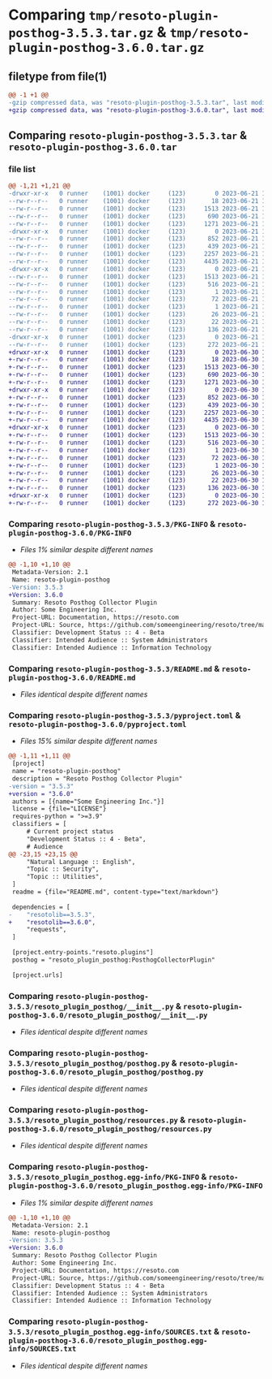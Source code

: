 # Comparing `tmp/resoto-plugin-posthog-3.5.3.tar.gz` & `tmp/resoto-plugin-posthog-3.6.0.tar.gz`

## filetype from file(1)

```diff
@@ -1 +1 @@
-gzip compressed data, was "resoto-plugin-posthog-3.5.3.tar", last modified: Wed Jun 21 14:23:00 2023, max compression
+gzip compressed data, was "resoto-plugin-posthog-3.6.0.tar", last modified: Fri Jun 30 19:23:33 2023, max compression
```

## Comparing `resoto-plugin-posthog-3.5.3.tar` & `resoto-plugin-posthog-3.6.0.tar`

### file list

```diff
@@ -1,21 +1,21 @@
-drwxr-xr-x   0 runner    (1001) docker     (123)        0 2023-06-21 14:23:00.761735 resoto-plugin-posthog-3.5.3/
--rw-r--r--   0 runner    (1001) docker     (123)       18 2023-06-21 14:20:05.000000 resoto-plugin-posthog-3.5.3/MANIFEST.in
--rw-r--r--   0 runner    (1001) docker     (123)     1513 2023-06-21 14:23:00.761735 resoto-plugin-posthog-3.5.3/PKG-INFO
--rw-r--r--   0 runner    (1001) docker     (123)      690 2023-06-21 14:20:05.000000 resoto-plugin-posthog-3.5.3/README.md
--rw-r--r--   0 runner    (1001) docker     (123)     1271 2023-06-21 14:20:05.000000 resoto-plugin-posthog-3.5.3/pyproject.toml
-drwxr-xr-x   0 runner    (1001) docker     (123)        0 2023-06-21 14:23:00.761735 resoto-plugin-posthog-3.5.3/resoto_plugin_posthog/
--rw-r--r--   0 runner    (1001) docker     (123)      852 2023-06-21 14:20:05.000000 resoto-plugin-posthog-3.5.3/resoto_plugin_posthog/__init__.py
--rw-r--r--   0 runner    (1001) docker     (123)      439 2023-06-21 14:20:05.000000 resoto-plugin-posthog-3.5.3/resoto_plugin_posthog/config.py
--rw-r--r--   0 runner    (1001) docker     (123)     2257 2023-06-21 14:20:05.000000 resoto-plugin-posthog-3.5.3/resoto_plugin_posthog/posthog.py
--rw-r--r--   0 runner    (1001) docker     (123)     4435 2023-06-21 14:20:05.000000 resoto-plugin-posthog-3.5.3/resoto_plugin_posthog/resources.py
-drwxr-xr-x   0 runner    (1001) docker     (123)        0 2023-06-21 14:23:00.761735 resoto-plugin-posthog-3.5.3/resoto_plugin_posthog.egg-info/
--rw-r--r--   0 runner    (1001) docker     (123)     1513 2023-06-21 14:23:00.000000 resoto-plugin-posthog-3.5.3/resoto_plugin_posthog.egg-info/PKG-INFO
--rw-r--r--   0 runner    (1001) docker     (123)      516 2023-06-21 14:23:00.000000 resoto-plugin-posthog-3.5.3/resoto_plugin_posthog.egg-info/SOURCES.txt
--rw-r--r--   0 runner    (1001) docker     (123)        1 2023-06-21 14:23:00.000000 resoto-plugin-posthog-3.5.3/resoto_plugin_posthog.egg-info/dependency_links.txt
--rw-r--r--   0 runner    (1001) docker     (123)       72 2023-06-21 14:23:00.000000 resoto-plugin-posthog-3.5.3/resoto_plugin_posthog.egg-info/entry_points.txt
--rw-r--r--   0 runner    (1001) docker     (123)        1 2023-06-21 14:21:21.000000 resoto-plugin-posthog-3.5.3/resoto_plugin_posthog.egg-info/not-zip-safe
--rw-r--r--   0 runner    (1001) docker     (123)       26 2023-06-21 14:23:00.000000 resoto-plugin-posthog-3.5.3/resoto_plugin_posthog.egg-info/requires.txt
--rw-r--r--   0 runner    (1001) docker     (123)       22 2023-06-21 14:23:00.000000 resoto-plugin-posthog-3.5.3/resoto_plugin_posthog.egg-info/top_level.txt
--rw-r--r--   0 runner    (1001) docker     (123)      136 2023-06-21 14:23:00.761735 resoto-plugin-posthog-3.5.3/setup.cfg
-drwxr-xr-x   0 runner    (1001) docker     (123)        0 2023-06-21 14:23:00.761735 resoto-plugin-posthog-3.5.3/test/
--rw-r--r--   0 runner    (1001) docker     (123)      272 2023-06-21 14:20:05.000000 resoto-plugin-posthog-3.5.3/test/test_config.py
+drwxr-xr-x   0 runner    (1001) docker     (123)        0 2023-06-30 19:23:33.108103 resoto-plugin-posthog-3.6.0/
+-rw-r--r--   0 runner    (1001) docker     (123)       18 2023-06-30 19:20:19.000000 resoto-plugin-posthog-3.6.0/MANIFEST.in
+-rw-r--r--   0 runner    (1001) docker     (123)     1513 2023-06-30 19:23:33.108103 resoto-plugin-posthog-3.6.0/PKG-INFO
+-rw-r--r--   0 runner    (1001) docker     (123)      690 2023-06-30 19:20:19.000000 resoto-plugin-posthog-3.6.0/README.md
+-rw-r--r--   0 runner    (1001) docker     (123)     1271 2023-06-30 19:20:19.000000 resoto-plugin-posthog-3.6.0/pyproject.toml
+drwxr-xr-x   0 runner    (1001) docker     (123)        0 2023-06-30 19:23:33.104103 resoto-plugin-posthog-3.6.0/resoto_plugin_posthog/
+-rw-r--r--   0 runner    (1001) docker     (123)      852 2023-06-30 19:20:19.000000 resoto-plugin-posthog-3.6.0/resoto_plugin_posthog/__init__.py
+-rw-r--r--   0 runner    (1001) docker     (123)      439 2023-06-30 19:20:19.000000 resoto-plugin-posthog-3.6.0/resoto_plugin_posthog/config.py
+-rw-r--r--   0 runner    (1001) docker     (123)     2257 2023-06-30 19:20:19.000000 resoto-plugin-posthog-3.6.0/resoto_plugin_posthog/posthog.py
+-rw-r--r--   0 runner    (1001) docker     (123)     4435 2023-06-30 19:20:19.000000 resoto-plugin-posthog-3.6.0/resoto_plugin_posthog/resources.py
+drwxr-xr-x   0 runner    (1001) docker     (123)        0 2023-06-30 19:23:33.108103 resoto-plugin-posthog-3.6.0/resoto_plugin_posthog.egg-info/
+-rw-r--r--   0 runner    (1001) docker     (123)     1513 2023-06-30 19:23:33.000000 resoto-plugin-posthog-3.6.0/resoto_plugin_posthog.egg-info/PKG-INFO
+-rw-r--r--   0 runner    (1001) docker     (123)      516 2023-06-30 19:23:33.000000 resoto-plugin-posthog-3.6.0/resoto_plugin_posthog.egg-info/SOURCES.txt
+-rw-r--r--   0 runner    (1001) docker     (123)        1 2023-06-30 19:23:33.000000 resoto-plugin-posthog-3.6.0/resoto_plugin_posthog.egg-info/dependency_links.txt
+-rw-r--r--   0 runner    (1001) docker     (123)       72 2023-06-30 19:23:33.000000 resoto-plugin-posthog-3.6.0/resoto_plugin_posthog.egg-info/entry_points.txt
+-rw-r--r--   0 runner    (1001) docker     (123)        1 2023-06-30 19:21:35.000000 resoto-plugin-posthog-3.6.0/resoto_plugin_posthog.egg-info/not-zip-safe
+-rw-r--r--   0 runner    (1001) docker     (123)       26 2023-06-30 19:23:33.000000 resoto-plugin-posthog-3.6.0/resoto_plugin_posthog.egg-info/requires.txt
+-rw-r--r--   0 runner    (1001) docker     (123)       22 2023-06-30 19:23:33.000000 resoto-plugin-posthog-3.6.0/resoto_plugin_posthog.egg-info/top_level.txt
+-rw-r--r--   0 runner    (1001) docker     (123)      136 2023-06-30 19:23:33.108103 resoto-plugin-posthog-3.6.0/setup.cfg
+drwxr-xr-x   0 runner    (1001) docker     (123)        0 2023-06-30 19:23:33.108103 resoto-plugin-posthog-3.6.0/test/
+-rw-r--r--   0 runner    (1001) docker     (123)      272 2023-06-30 19:20:19.000000 resoto-plugin-posthog-3.6.0/test/test_config.py
```

### Comparing `resoto-plugin-posthog-3.5.3/PKG-INFO` & `resoto-plugin-posthog-3.6.0/PKG-INFO`

 * *Files 1% similar despite different names*

```diff
@@ -1,10 +1,10 @@
 Metadata-Version: 2.1
 Name: resoto-plugin-posthog
-Version: 3.5.3
+Version: 3.6.0
 Summary: Resoto Posthog Collector Plugin
 Author: Some Engineering Inc.
 Project-URL: Documentation, https://resoto.com
 Project-URL: Source, https://github.com/someengineering/resoto/tree/main/plugins/posthog
 Classifier: Development Status :: 4 - Beta
 Classifier: Intended Audience :: System Administrators
 Classifier: Intended Audience :: Information Technology
```

### Comparing `resoto-plugin-posthog-3.5.3/README.md` & `resoto-plugin-posthog-3.6.0/README.md`

 * *Files identical despite different names*

### Comparing `resoto-plugin-posthog-3.5.3/pyproject.toml` & `resoto-plugin-posthog-3.6.0/pyproject.toml`

 * *Files 15% similar despite different names*

```diff
@@ -1,11 +1,11 @@
 [project]
 name = "resoto-plugin-posthog"
 description = "Resoto Posthog Collector Plugin"
-version = "3.5.3"
+version = "3.6.0"
 authors = [{name="Some Engineering Inc."}]
 license = {file="LICENSE"}
 requires-python = ">=3.9"
 classifiers = [
     # Current project status
     "Development Status :: 4 - Beta",
     # Audience
@@ -23,15 +23,15 @@
     "Natural Language :: English",
     "Topic :: Security",
     "Topic :: Utilities",
 ]
 readme = {file="README.md", content-type="text/markdown"}
 
 dependencies = [
-    "resotolib==3.5.3",
+    "resotolib==3.6.0",
     "requests",
 ]
 
 [project.entry-points."resoto.plugins"]
 posthog = "resoto_plugin_posthog:PosthogCollectorPlugin"
 
 [project.urls]
```

### Comparing `resoto-plugin-posthog-3.5.3/resoto_plugin_posthog/__init__.py` & `resoto-plugin-posthog-3.6.0/resoto_plugin_posthog/__init__.py`

 * *Files identical despite different names*

### Comparing `resoto-plugin-posthog-3.5.3/resoto_plugin_posthog/posthog.py` & `resoto-plugin-posthog-3.6.0/resoto_plugin_posthog/posthog.py`

 * *Files identical despite different names*

### Comparing `resoto-plugin-posthog-3.5.3/resoto_plugin_posthog/resources.py` & `resoto-plugin-posthog-3.6.0/resoto_plugin_posthog/resources.py`

 * *Files identical despite different names*

### Comparing `resoto-plugin-posthog-3.5.3/resoto_plugin_posthog.egg-info/PKG-INFO` & `resoto-plugin-posthog-3.6.0/resoto_plugin_posthog.egg-info/PKG-INFO`

 * *Files 1% similar despite different names*

```diff
@@ -1,10 +1,10 @@
 Metadata-Version: 2.1
 Name: resoto-plugin-posthog
-Version: 3.5.3
+Version: 3.6.0
 Summary: Resoto Posthog Collector Plugin
 Author: Some Engineering Inc.
 Project-URL: Documentation, https://resoto.com
 Project-URL: Source, https://github.com/someengineering/resoto/tree/main/plugins/posthog
 Classifier: Development Status :: 4 - Beta
 Classifier: Intended Audience :: System Administrators
 Classifier: Intended Audience :: Information Technology
```

### Comparing `resoto-plugin-posthog-3.5.3/resoto_plugin_posthog.egg-info/SOURCES.txt` & `resoto-plugin-posthog-3.6.0/resoto_plugin_posthog.egg-info/SOURCES.txt`

 * *Files identical despite different names*

